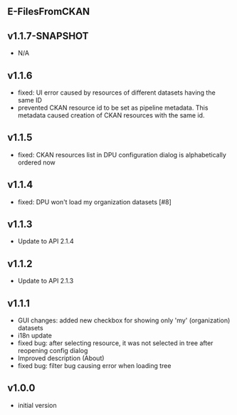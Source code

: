 E-FilesFromCKAN
----------

v1.1.7-SNAPSHOT
---
* N/A

v1.1.6
---
* fixed: UI error caused by resources of different datasets having the same ID
* prevented CKAN resource id to be set as pipeline metadata. This metadata caused creation of CKAN resources with the same id. 

v1.1.5
---
* fixed: CKAN resources list in DPU configuration dialog is alphabetically ordered now

v1.1.4
---
* fixed: DPU won't load my organization datasets [#8]

v1.1.3
---
* Update to API 2.1.4

v1.1.2
---
* Update to API 2.1.3

v1.1.1
---
* GUI changes: added new checkbox for showing only 'my' (organization) datasets
* i18n update
* fixed bug: after selecting resource, it was not selected in tree after reopening config dialog
* Improved description (About)
* fixed bug: filter bug causing error when loading tree

v1.0.0
---
* initial version